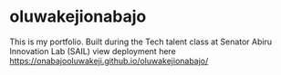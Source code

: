 # oluwakejionabajo
This is my portfolio. Built during the Tech talent class at Senator Abiru Innovation Lab (SAIL)
view deployment here https://onabajooluwakeji.github.io/oluwakejionabajo/
